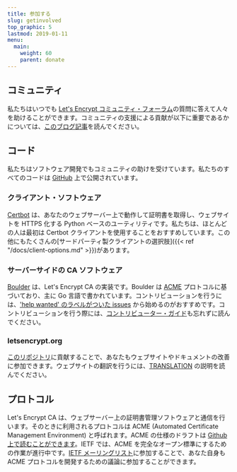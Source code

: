 ```yaml
---
title: 参加する
slug: getinvolved
top_graphic: 5
lastmod: 2019-01-11
menu:
  main:
    weight: 60
    parent: donate
---
```


## コミュニティ

私たちはいつでも [Let's Encrypt コミュニティ・フォーラム](https://community.letsencrypt.org/)の質問に答えて人々を助けることができます。コミュニティの支援による貢献が以下に重要であるかについては、[このブログ記事](/2015/08/13/lets-encrypt-community-support.html)を読んでください。

## コード

私たちはソフトウェア開発でもコミュニティの助けを受けています。私たちのすべてのコードは [GitHub](https://github.com/letsencrypt/) 上で公開されています。

### クライアント・ソフトウェア

[Certbot](https://github.com/certbot/certbot) は、あなたのウェブサーバー上で動作して証明書を取得し、ウェブサイトを HTTPS 化する Python ベースのユーティリティです。私たちは、ほとんどの人は最初は Certbot クライアントを使用することをおすすめしています。この他にもたくさんの[サードパーティ製クライアントの選択肢]({{< ref "/docs/client-options.md" >}})があります。

### サーバーサイドの CA ソフトウェア

[Boulder](https://github.com/letsencrypt/boulder) は、Let's Encrypt CA の実装です。Boulder は [ACME](https://github.com/ietf-wg-acme/acme) プロトコルに基づいており、主に Go 言語で書かれています。コントリビューションを行うには、['help wanted' のラベルがついた issues](https://github.com/letsencrypt/boulder/issues?q=is%3Aopen+is%3Aissue+label%3Astatus%2Fhelp-wanted) から始めるのがおすすめです。コントリビューションを行う際には、[コントリビューター・ガイド](https://github.com/letsencrypt/boulder/blob/master/CONTRIBUTING.md)も忘れずに読んでください。

### letsencrypt.org

[このリポジトリ](https://github.com/letsencrypt/website)に貢献することで、あなたもウェブサイトやドキュメントの改善に参加できます。ウェブサイトの翻訳を行うには、[TRANSLATION](https://github.com/letsencrypt/website/blob/master/TRANSLATION.md) の説明を読んでください。

## プロトコル

Let's Encrypt CA は、ウェブサーバー上の証明書管理ソフトウェアと通信を行います。そのときに利用されるプロトコルは ACME (Automated Certificate Management Environment) と呼ばれます。ACME の仕様のドラフトは [Github 上で読むことができます](https://github.com/ietf-wg-acme/acme)。IETF では、ACME を完全なオープン標準にするための作業が進行中です。[IETF メーリングリスト](https://www.ietf.org/mailman/listinfo/acme)に参加することで、あなた自身も ACME プロトコルを開発するための議論に参加することができます。
